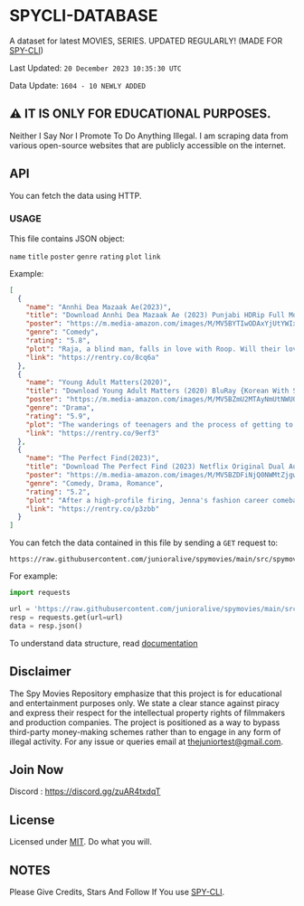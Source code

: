 # SPYCLI-DATABASE

A dataset for latest MOVIES, SERIES. UPDATED REGULARLY! (MADE FOR [SPY-CLI](https://github.com/junioralive/spycli))

Last Updated: `20 December 2023 10:35:30 UTC`

Data Update: `1604 - 10 NEWLY ADDED`


## ⚠️ IT IS ONLY FOR EDUCATIONAL PURPOSES.

Neither I Say Nor I Promote To Do Anything Illegal. I am scraping data from various open-source websites that are publicly accessible on the internet.

## API

You can fetch the data using HTTP.

### USAGE

This file contains JSON object:

`name` `title` `poster` `genre` `rating` `plot` `link`

Example:

```json
[
  {
    "name": "Annhi Dea Mazaak Ae(2023)",
    "title": "Download Annhi Dea Mazaak Ae (2023) Punjabi HDRip Full Movie 480p [480MB] | 720p [1.3GB] | 1080p [2.8GB]",
    "poster": "https://m.media-amazon.com/images/M/MV5BYTIwODAxYjUtYWIxOC00MWZkLTkyMWMtMzRmY2U1YjYzNmNkXkEyXkFqcGdeQXVyODE5NzE3OTE@._V1_FMjpg_UX1000_.jpg",
    "genre": "Comedy",
    "rating": "5.8",
    "plot": "Raja, a blind man, falls in love with Roop. Will their love overcome all family barriers?",
    "link": "https://rentry.co/8cq6a"
  },
  {
    "name": "Young Adult Matters(2020)",
    "title": "Download Young Adult Matters (2020) BluRay {Korean With Subtitles} Full Movie 480p [400MB] | 720p [1GB] | 1080p [2.4GB]",
    "poster": "https://m.media-amazon.com/images/M/MV5BZmU2MTAyNmUtNWU0OC00YWMxLWE3ZjktMTYxZDhhZGVkNGFkXkEyXkFqcGdeQXVyNTYzMDM2MzI@._V1_.jpg",
    "genre": "Drama",
    "rating": "5.9",
    "plot": "The wanderings of teenagers and the process of getting to know the world.",
    "link": "https://rentry.co/9erf3"
  },
  {
    "name": "The Perfect Find(2023)",
    "title": "Download The Perfect Find (2023) Netflix Original Dual Audio {Hindi-English} 480p [350MB] | 720p [900MB] | 1080p [2GB] WEB-DL",
    "poster": "https://m.media-amazon.com/images/M/MV5BZDFiNjQ0NWMtZjgwZC00MjRlLThlMjAtMDg4YWIzY2QzNmMxXkEyXkFqcGdeQXVyMDc5ODIzMw@@._V1_FMjpg_UX1000_.jpg",
    "genre": "Comedy, Drama, Romance",
    "rating": "5.2",
    "plot": "After a high-profile firing, Jenna's fashion career comeback hits a snag when she falls for a charming, much younger coworker - who happens to be her boss's son. As sparks fly, Jenna must decide if she'll risk it all on a secret romance.",
    "link": "https://rentry.co/p3zbb"
  }
]
```

You can fetch the data contained in this file by sending a `GET` request to:

```
https://raw.githubusercontent.com/junioralive/spymovies/main/src/spymovies_data_v2.json
```
For example:

```python
import requests

url = 'https://raw.githubusercontent.com/junioralive/spymovies/main/src/spymovies_data.json'
resp = requests.get(url=url)
data = resp.json() 
```

To understand data structure, read [documentation](./DOC.md)


## Disclaimer

The Spy Movies Repository emphasize that this project is for educational and entertainment purposes only. We state a clear stance against piracy and express their respect for the intellectual property rights of filmmakers and production companies. The project is positioned as a way to bypass third-party money-making schemes rather than to engage in any form of illegal activity. For any issue or queries email at thejuniortest@gmail.com.

## Join Now

Discord : https://discord.gg/zuAR4txdqT

## License

Licensed under [MIT](./LICENSE). Do what you will.

## NOTES

Please Give Credits, Stars And Follow If You use [SPY-CLI](https://github.com/junioralive/spycli).
